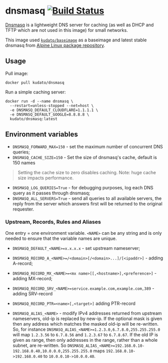 # dnsmasq [![Build Status](https://drone.kudato.com/api/badges/kudato/baseimage/status.svg)](https://drone.kudato.com/kudato/dnsmasq)

[Dnsmasq](http://thekelleys.org.uk/dnsmasq/doc.html) is a lightweight DNS server for caching (as well as DHCP and TFTP which are not used in this image) for small networks.

This image used [```kudato/baseimage```](https://github.com/kudato/baseimage) as a baseimage and latest stable dnsmasq from [Alpine Linux package repository](https://pkgs.alpinelinux.org/packages?name=dnsmasq&branch=v3.9&repo=main&arch=x86_64).

## Usage

Pull image:
```
docker pull kudato/dnsmasq
```

Run a simple caching server:
```
docker run -d --name dnsmasq \
  --restart=unless-stopped --net=host \
  -e DNSMASQ_DEFAULT_CLOUDFLARE=1.1.1.1 \
  -e DNSMASQ_DEFAULT_GOOGLE=8.8.8.8 \
  kudato/dnsmasq:latest

```

## Environment variables

- ```DNSMASQ_FORWARD_MAX=150``` - set the maximum number of concurrent DNS queries;
- ```DNSMASQ_CACHE_SIZE=150``` - Set the size of dnsmasq's cache, default is 150 names
> Setting the cache size to zero disables caching. Note: huge cache size impacts performance.
- ```DNSMASQ_LOG_QUERIES=True``` - for debugging purposes, log each DNS query as it passes through dnsmasq;
- ```DNSMASQ_ALL_SERVERS=True``` - send all queries to all available servers, the reply from the server which answers first will be returned to the original requester.

### Upstream, Records, Rules and Aliases

One entry = one environment variable. ```<NAME>``` can be any string and is only needed to ensure that the variable names are unique.

- ```DNSMASQ_DEFAULT_<NAME>=x.x.x.x``` - set upstream nameserver;

- ```DNSMASQ_RECORD_A_<NAME>=/<domain>[/<domain>...]/[<ipaddr>]``` - adding A-record;

- ```DNSMASQ_RECORD_MX_<NAME>=<mx name>[[,<hostname>],<preference>]``` - adding MX-record;

- ```DNSMASQ_RECORD_SRV_<NAME>=service.example.com,example.com,389``` - adding SRV-record

- ```DNSMASQ_RECORD_PTR=<name>[,<target>]``` adding PTR-record

- ```DNSMASQ_ALIAS_<NAME>``` - modify IPv4 addresses returned from upstream nameservers, old-ip is replaced by new-ip. If the optional mask is given then any address which matches the masked old-ip will be re-written. So, for instance ```DNSMASQ_ALIAS_<NAME>=1.2.3.0,6.7.8.0,255.255.255.0``` will map ```1.2.3.56``` to ```6.7.8.56``` and ```1.2.3.67``` to ```6.7.8.67```. If the old IP is given as range, then only addresses in the range, rather than a whole subnet, are re-written. So ```DNSMASQ_ALIAS_<NAME>=192.168.0.10-192.168.0.40,10.0.0.0,255.255.255.0``` maps ```192.168.0.10->192.168.0.40``` to ```10.0.0.10->10.0.0.40```.

